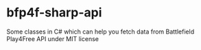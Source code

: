 bfp4f-sharp-api
===============

Some classes in C# which can help you fetch data from Battlefield Play4Free API under MIT license
